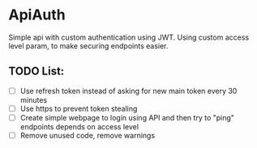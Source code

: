 # ApiAuth
Simple api with custom authentication using JWT. Using custom access level param, to make securing endpoints easier.

## TODO List:
- [ ] Use refresh token instead of asking for new main token every 30 minutes
- [ ] Use https to prevent token stealing
- [ ] Create simple webpage to login using API and then try to "ping" endpoints depends on access level
- [ ] Remove unused code, remove warnings
